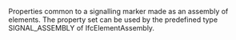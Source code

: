 Properties common to a signalling marker made as an assembly of elements. The property set can be used by the predefined type SIGNAL_ASSEMBLY of IfcElementAssembly.